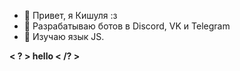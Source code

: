- 👋 Привет, я Кишуля :з
- 👀 Разрабатываю ботов в Discord, VK и Telegram
- 🌱 Изучаю язык JS.

<b>< ? > hello < /? ></b>